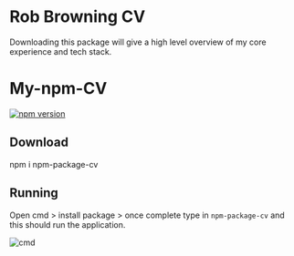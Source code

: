 # Rob Browning CV
Downloading this package will give a high level overview of my core experience and tech stack.

# My-npm-CV
[![npm version](https://badge.fury.io/js/npm-package-cv.svg)](https://badge.fury.io/js/npm-package-cv)

## Download
npm i npm-package-cv

## Running
Open cmd > install package > once complete type in ```npm-package-cv``` and this should run the application.

![cmd](https://github.com/RobBrowning/CypressIO/blob/master/Images/cmd.PNG)
